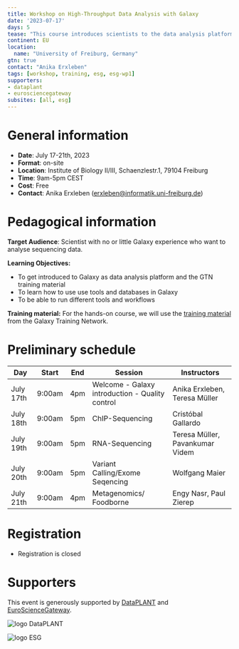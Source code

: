 ```yaml
---
title: Workshop on High-Throughput Data Analysis with Galaxy
date: '2023-07-17'
days: 5
tease: "This course introduces scientists to the data analysis platform Galaxy. The course is a beginner course; there is no requirement of any programming skills."
continent: EU
location:
  name: "University of Freiburg, Germany"
gtn: true
contact: "Anika Erxleben"
tags: [workshop, training, esg, esg-wp1]
supporters:
- dataplant
- eurosciencegateway
subsites: [all, esg]
---
```


# General information

- **Date**: July 17-21th, 2023
- **Format**: on-site
- **Location**: Institute of Biology II/III, Schaenzlestr.1, 79104 Freiburg
- **Time**: 9am-5pm CEST
- **Cost**: Free
- **Contact**: Anika Erxleben ([erxleben@informatik.uni-freiburg.de](mailto:erxleben@informtik.uni-freiburg.de))

# Pedagogical information

**Target Audience**: Scientist with no or little Galaxy experience who want to analyse sequencing data.

**Learning Objectives:**
* To get introduced to Galaxy as data analysis platform and the GTN training material
* To learn how to use use tools and databases in Galaxy
* To be able to run different tools and workflows

**Training material:**
For the hands-on course, we will use the [training material](https://training.galaxyproject.org) from the Galaxy Training Network.

# Preliminary schedule

| Day | Start | End | Session | Instructors |
|---|---|---|---|---|
| July 17th | 9:00am  | 4pm  | Welcome - Galaxy introduction - Quality control | Anika Erxleben, Teresa Müller |
| July 18th | 9:00am  | 5pm |  ChIP-Sequencing | Cristóbal Gallardo |
| July 19th | 9:00am  | 5pm  | RNA-Sequencing | Teresa Müller, Pavankumar Videm |
| July 20th | 9:00am  | 5pm | Variant Calling/Exome Seqencing | Wolfgang Maier |
| July 21th | 9:00am  | 4pm  | Metagenomics/ Foodborne | Engy Nasr, Paul Zierep |


# Registration

- Registration is closed

# Supporters

This event is generously supported by [DataPLANT](https://www.nfdi4plants.de/) and [EuroScienceGateway](https://galaxyproject.org/projects/esg/).

<div style="max-width: 250px">

![logo DataPLANT](/images/logos/DataPLANT-logo-transparent.png) 

</div>
<div style="max-width: 500px">

![logo ESG](/images/logos/Eurosciencegateway_logo.png)

</div>

